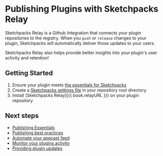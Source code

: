 # Publishing Plugins with Sketchpacks Relay

Sketchpacks Relay is a Github Integration that connects your plugin repositories
to the registry. When you `push` or `release` changes to your plugin, Sketchpacks
will automatically deliver those updates to your users.

Sketchpacks Relay also helps provide better insights into your plugin's user
activity and retention!

## Getting Started

1. Ensure your plugin meets [the essentials for Sketchpacks](./publishing/essentials.md)
2. Create a [Sketchpacks settings file](./publishing/settings.md) in your repository root directory
3. Install [Sketchpacks Relay]({{ book.relayURL }}) on your plugin repository

## Next steps

* [Publishing Essentials](./publishing/essentials.md)
* [Publishing best practices](./publishing/best-practices.md)
* [Automate your appcast feed](./publishing/appcast.md)
* [Monitor your plugins activity](./analytics.md)
* [Providing plugin updates](./publishing/providing-plugin-updates.md)
